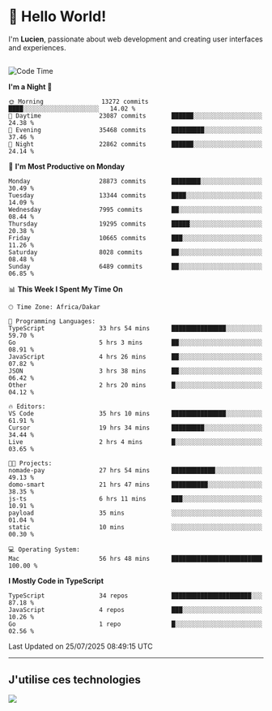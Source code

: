 # 👋 Hello World!

I'm **Lucien**, passionate about web development and creating user interfaces and experiences.

##

<!--START_SECTION:waka-->
![Code Time](http://img.shields.io/badge/Code%20Time-3%2C497%20hrs%202%20mins-blue)

**I'm a Night 🦉** 

```text
🌞 Morning                13272 commits       ████░░░░░░░░░░░░░░░░░░░░░   14.02 % 
🌆 Daytime                23087 commits       ██████░░░░░░░░░░░░░░░░░░░   24.38 % 
🌃 Evening                35468 commits       █████████░░░░░░░░░░░░░░░░   37.46 % 
🌙 Night                  22862 commits       ██████░░░░░░░░░░░░░░░░░░░   24.14 % 
```
📅 **I'm Most Productive on Monday** 

```text
Monday                   28873 commits       ████████░░░░░░░░░░░░░░░░░   30.49 % 
Tuesday                  13344 commits       ████░░░░░░░░░░░░░░░░░░░░░   14.09 % 
Wednesday                7995 commits        ██░░░░░░░░░░░░░░░░░░░░░░░   08.44 % 
Thursday                 19295 commits       █████░░░░░░░░░░░░░░░░░░░░   20.38 % 
Friday                   10665 commits       ███░░░░░░░░░░░░░░░░░░░░░░   11.26 % 
Saturday                 8028 commits        ██░░░░░░░░░░░░░░░░░░░░░░░   08.48 % 
Sunday                   6489 commits        ██░░░░░░░░░░░░░░░░░░░░░░░   06.85 % 
```


📊 **This Week I Spent My Time On** 

```text
🕑︎ Time Zone: Africa/Dakar

💬 Programming Languages: 
TypeScript               33 hrs 54 mins      ███████████████░░░░░░░░░░   59.70 % 
Go                       5 hrs 3 mins        ██░░░░░░░░░░░░░░░░░░░░░░░   08.91 % 
JavaScript               4 hrs 26 mins       ██░░░░░░░░░░░░░░░░░░░░░░░   07.82 % 
JSON                     3 hrs 38 mins       ██░░░░░░░░░░░░░░░░░░░░░░░   06.42 % 
Other                    2 hrs 20 mins       █░░░░░░░░░░░░░░░░░░░░░░░░   04.12 % 

🔥 Editors: 
VS Code                  35 hrs 10 mins      ███████████████░░░░░░░░░░   61.91 % 
Cursor                   19 hrs 34 mins      █████████░░░░░░░░░░░░░░░░   34.44 % 
Live                     2 hrs 4 mins        █░░░░░░░░░░░░░░░░░░░░░░░░   03.65 % 

🐱‍💻 Projects: 
nomade-pay               27 hrs 54 mins      ████████████░░░░░░░░░░░░░   49.13 % 
domo-smart               21 hrs 47 mins      ██████████░░░░░░░░░░░░░░░   38.35 % 
js-ts                    6 hrs 11 mins       ███░░░░░░░░░░░░░░░░░░░░░░   10.91 % 
payload                  35 mins             ░░░░░░░░░░░░░░░░░░░░░░░░░   01.04 % 
static                   10 mins             ░░░░░░░░░░░░░░░░░░░░░░░░░   00.30 % 

💻 Operating System: 
Mac                      56 hrs 48 mins      █████████████████████████   100.00 % 
```

**I Mostly Code in TypeScript** 

```text
TypeScript               34 repos            ██████████████████████░░░   87.18 % 
JavaScript               4 repos             ███░░░░░░░░░░░░░░░░░░░░░░   10.26 % 
Go                       1 repo              █░░░░░░░░░░░░░░░░░░░░░░░░   02.56 % 
```




 Last Updated on 25/07/2025 08:49:15 UTC
<!--END_SECTION:waka-->
---

## J'utilise ces technologies

<p align="left">
  <a href="https://skillicons.dev">
    <img src="https://skillicons.dev/icons?i=ts,js,go,ruby,css,scss,tailwind,react,vite,nextjs,docker,figma,ableton" />
  </a>
</p>

